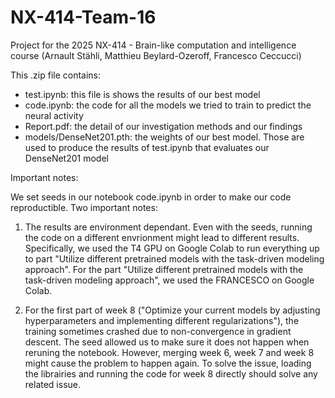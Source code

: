 # NX-414-Team-16
Project for the 2025 NX-414 - Brain-like computation and intelligence course
(Arnault Stähli, Matthieu Beylard-Ozeroff, Francesco Ceccucci)

This .zip file contains: 

- test.ipynb: this file is shows the results of our best model
- code.ipynb: the code for all the models we tried to train to predict the neural activity
- Report.pdf: the detail of our investigation methods and our findings
- models/DenseNet201.pth: the weights of our best model. Those are used to produce the results of test.ipynb that evaluates our DenseNet201 model

Important notes: 

We set seeds in our notebook code.ipynb in order to make our code reproductible. Two important notes: 

1. The results are environment dependant. Even with the seeds, running the code on a different envrionment might lead to different results. Specifically, we used the T4 GPU on Google Colab to run everything up to part "Utilize different pretrained models with the task-driven modeling approach". For the part "Utilize different pretrained models with the task-driven modeling approach", we used the FRANCESCO on Google Colab.

2. For the first part of week 8 ("Optimize your current models by adjusting hyperparameters and implementing different regularizations"), the training sometimes crashed due to non-convergence in gradient descent. The seed allowed us to make sure it does not happen when reruning the notebook. However, merging week 6, week 7 and week 8 might cause the problem to happen again. To solve the issue, loading the librairies and running the code for week 8 directly should solve any related issue. 

